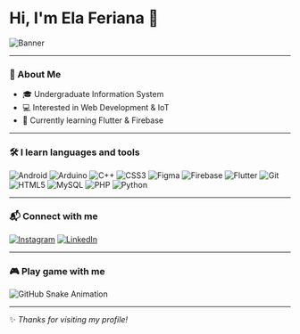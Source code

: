 # Hi, I'm Ela Feriana 👋

![Banner](https://i.ibb.co/7rFkTXQ/github-banner.png)

---

### 🚀 About Me
- 🎓 Undergraduate Information System
- 💻 Interested in Web Development & IoT
- 🌱 Currently learning Flutter & Firebase

---

### 🛠️ I learn languages and tools
<p align="left">
  <img src="https://img.icons8.com/color/48/android-os.png" alt="Android"/>
  <img src="https://img.icons8.com/color/48/arduino.png" alt="Arduino"/>
  <img src="https://img.icons8.com/color/48/c-plus-plus-logo.png" alt="C++"/>
  <img src="https://img.icons8.com/color/48/css3.png" alt="CSS3"/>
  <img src="https://img.icons8.com/color/48/figma.png" alt="Figma"/>
  <img src="https://img.icons8.com/color/48/firebase.png" alt="Firebase"/>
  <img src="https://img.icons8.com/color/48/flutter.png" alt="Flutter"/>
  <img src="https://img.icons8.com/color/48/git.png" alt="Git"/>
  <img src="https://img.icons8.com/color/48/html-5.png" alt="HTML5"/>
  <img src="https://img.icons8.com/color/48/mysql-logo.png" alt="MySQL"/>
  <img src="https://img.icons8.com/color/48/php.png" alt="PHP"/>
  <img src="https://img.icons8.com/color/48/python.png" alt="Python"/>
</p>

---

### 📬 Connect with me
[![Instagram](https://img.shields.io/badge/Instagram-E4405F?style=for-the-badge&logo=instagram&logoColor=white)](https://instagram.com/username)
[![LinkedIn](https://img.shields.io/badge/LinkedIn-0077b5?style=for-the-badge&logo=linkedin&logoColor=white)](https://linkedin.com/in/username)

---

### 🎮 Play game with me
![GitHub Snake Animation](https://github.com/ahmadfaozah/ahmadfaozah/blob/output/github-contribution-grid-snake.svg)

---
✨ *Thanks for visiting my profile!*
